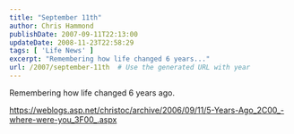 ```yaml
---
title: "September 11th"
author: Chris Hammond
publishDate: 2007-09-11T22:13:00
updateDate: 2008-11-23T22:58:29
tags: [ 'Life News' ]
excerpt: "Remembering how life changed 6 years..."
url: /2007/september-11th  # Use the generated URL with year
---
```

<p>Remembering how life changed 6 years ago.</p> <p><a href="https://weblogs.asp.net/christoc/archive/2006/09/11/5-Years-Ago_2C00_-where-were-you_3F00_.aspx">https://weblogs.asp.net/christoc/archive/2006/09/11/5-Years-Ago_2C00_-where-were-you_3F00_.aspx</a></p>
